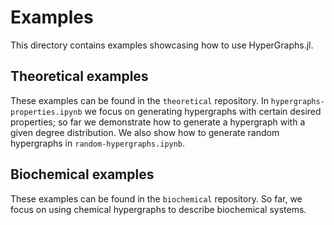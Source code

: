 # Examples

This directory contains examples showcasing how to use HyperGraphs.jl.

## Theoretical examples

These examples can be found in the `theoretical` repository. In `hypergraphs-properties.ipynb` we focus on generating hypergraphs with certain desired properties; so far we demonstrate how to generate a hypergraph with a given degree distribution. We also show how to generate random hypergraphs in `random-hypergraphs.ipynb`.

## Biochemical examples

These examples can be found in the `biochemical` repository. So far, we focus on using chemical hypergraphs to describe biochemical systems.
